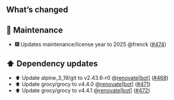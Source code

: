 ## What’s changed

## 🧰 Maintenance

- 🎆 Updates maintenance/license year to 2025 @frenck ([#474](https://github.com/hassio-addons/addon-grocy/pull/474))

## ⬆️ Dependency updates

- ⬆️ Update alpine_3_19/git to v2.43.6-r0 @[renovate[bot]](https://github.com/apps/renovate) ([#468](https://github.com/hassio-addons/addon-grocy/pull/468))
- ⬆️ Update grocy/grocy to v4.4.0 @[renovate[bot]](https://github.com/apps/renovate) ([#471](https://github.com/hassio-addons/addon-grocy/pull/471))
- ⬆️ Update grocy/grocy to v4.4.1 @[renovate[bot]](https://github.com/apps/renovate) ([#472](https://github.com/hassio-addons/addon-grocy/pull/472))
